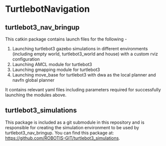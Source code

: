 # TurtlebotNavigation
## turtlebot3_nav_bringup
This catkin package contains launch files for the following - 

1. Launching turtlebot3 gazebo simulations in different environments (including empty world, turtlebot3_world and house) with a custom rviz configuration
2. Launching AMCL module for turtlebot3
3. Launching gmapping module for turtlebot3
4. Launching move_base for turtlebot3 with dwa as the local planner and navfn global planner

It contains relevant yaml files including parameters required for successfully launching the modules above.

## turtlebot3_simulations
This package is included as a git submodule in this repository and is responsible for creating the simulation environment to be used by turtlebot3_nav_bringup. You can find this package at: https://github.com/ROBOTIS-GIT/turtlebot3_simulations.
